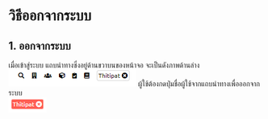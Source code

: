 # วิธีออกจากระบบ
## 1. ออกจากระบบ
เมื่อเข้าสู่ระบบ แถบนำทางซึ่งอยู่ด้านขวาบนของหน้าจอ จะเป็นดังภาพด้านล่าง<br>
![](../man-img/07.logout/nav-bar.png)
ผู้ใช้ต้องกดปุ่มชื่อผู้ใช้จากแถบนำทางเพื่อออกจากระบบ<br>
![](../man-img/07.logout/logout.png)
